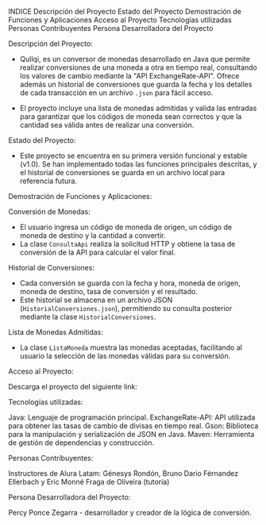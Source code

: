 INDICE
  Descripción del Proyecto
  Estado del Proyecto
  Demostración de Funciones y Aplicaciones
  Acceso al Proyecto
  Tecnologías utilizadas
  Personas Contribuyentes
  Persona Desarrolladora del Proyecto


Descripción del Proyecto:
  
  - Qullqi, es un conversor de monedas desarrollado en Java que permite realizar conversiones de una moneda a otra en tiempo real, consultando los valores de cambio mediante la "API ExchangeRate-API". Ofrece además un historial de conversiones que guarda la fecha y los detalles de cada transacción en un archivo `.json` para fácil acceso.
  
  - El proyecto incluye una lista de monedas admitidas y valida las entradas para garantizar que los códigos de moneda sean correctos y que la cantidad sea válida antes de realizar una conversión.


Estado del Proyecto:

  - Este proyecto se encuentra en su primera versión funcional y estable (v1.0). Se han implementado todas las funciones principales descritas, y el historial de conversiones se guarda en un archivo local para referencia futura.


Demostración de Funciones y Aplicaciones:

  Conversión de Monedas: 
   - El usuario ingresa un código de moneda de origen, un código de moneda de destino y la cantidad a convertir.
   - La clase `ConsultaApi` realiza la solicitud HTTP y obtiene la tasa de conversión de la API para calcular el valor final.
  
  Historial de Conversiones:
   - Cada conversión se guarda con la fecha y hora, moneda de origen, moneda de destino, tasa de conversión y el resultado.
   - Este historial se almacena en un archivo JSON (`HistorialConversiones.json`), permitiendo su consulta posterior mediante la clase `HistorialConversiones`.

  Lista de Monedas Admitidas:
   - La clase `ListaMoneda` muestra las monedas aceptadas, facilitando al usuario la selección de las monedas válidas para su conversión.


Acceso al Proyecto:

  Descarga el proyecto del siguiente link:


Tecnologías utilizadas:

  Java: Lenguaje de programación principal.
  ExchangeRate-API: API utilizada para obtener las tasas de cambio de divisas en tiempo real.
  Gson: Biblioteca para la manipulación y serialización de JSON en Java.
  Maven: Herramienta de gestión de dependencias y construcción.
  

Personas Contribuyentes:

  Instructores de Alura Latam: Génesys Rondón, Bruno Dario Férnandez Ellerbach y Eric Monné Fraga de Oliveira (tutoría)
  

Persona Desarrolladora del Proyecto:

  Percy Ponce Zegarra - desarrollador y creador de la lógica de conversión.



  


  
